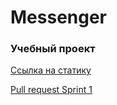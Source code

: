 # Messenger
### Учебный проект



[Ссылка на статику](https://luminous-douhua-0dab3c.netlify.app/)

[Pull request Sprint 1](https://github.com/el-mariachi/middle.messenger.praktikum.yandex/pull/1#issue-1408122811)